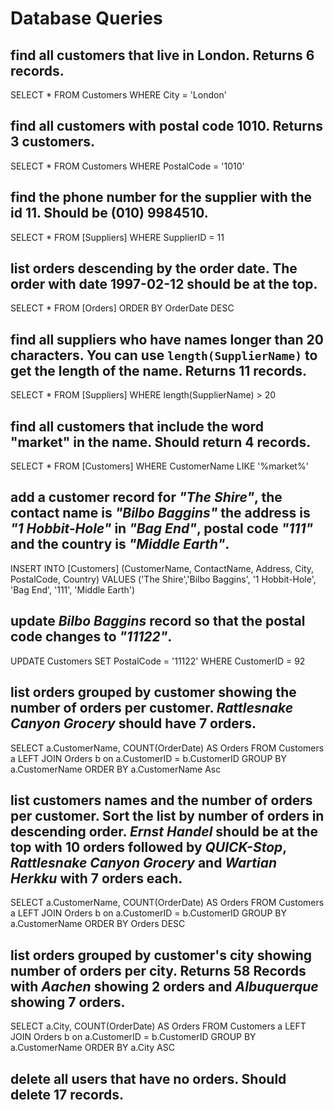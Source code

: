 # Database Queries

## find all customers that live in London. Returns 6 records.

SELECT * 
FROM Customers
WHERE City = 'London'

## find all customers with postal code 1010. Returns 3 customers.

SELECT * 
FROM Customers
WHERE PostalCode = '1010'

## find the phone number for the supplier with the id 11. Should be (010) 9984510.

SELECT * 
FROM [Suppliers]
WHERE SupplierID = 11

## list orders descending by the order date. The order with date 1997-02-12 should be at the top.

SELECT * 
FROM [Orders]
ORDER BY OrderDate DESC

## find all suppliers who have names longer than 20 characters. You can use `length(SupplierName)` to get the length of the name. Returns 11 records.

SELECT *
FROM [Suppliers]
WHERE length(SupplierName) > 20

## find all customers that include the word "market" in the name. Should return 4 records.

SELECT * 
FROM [Customers]
WHERE CustomerName LIKE '%market%'

## add a customer record for _"The Shire"_, the contact name is _"Bilbo Baggins"_ the address is _"1 Hobbit-Hole"_ in _"Bag End"_, postal code _"111"_ and the country is _"Middle Earth"_.

INSERT INTO [Customers] (CustomerName, ContactName, Address, City, PostalCode, Country)
VALUES ('The Shire','Bilbo Baggins', '1 Hobbit-Hole', 'Bag End', '111', 'Middle Earth')

## update _Bilbo Baggins_ record so that the postal code changes to _"11122"_.

UPDATE Customers
SET PostalCode = '11122'
WHERE CustomerID = 92

## list orders grouped by customer showing the number of orders per customer. _Rattlesnake Canyon Grocery_ should have 7 orders.

SELECT a.CustomerName, COUNT(OrderDate) AS Orders
FROM Customers a 
LEFT JOIN Orders b on a.CustomerID = b.CustomerID
GROUP BY a.CustomerName 
ORDER BY a.CustomerName Asc

## list customers names and the number of orders per customer. Sort the list by number of orders in descending order. _Ernst Handel_ should be at the top with 10 orders followed by _QUICK-Stop_, _Rattlesnake Canyon Grocery_ and _Wartian Herkku_ with 7 orders each.

SELECT a.CustomerName, COUNT(OrderDate) AS Orders
FROM Customers a 
LEFT JOIN Orders b on a.CustomerID = b.CustomerID
GROUP BY a.CustomerName 
ORDER BY Orders DESC

## list orders grouped by customer's city showing number of orders per city. Returns 58 Records with _Aachen_ showing 2 orders and _Albuquerque_ showing 7 orders.

SELECT a.City, COUNT(OrderDate) AS Orders
FROM Customers a 
LEFT JOIN Orders b on a.CustomerID = b.CustomerID
GROUP BY a.CustomerName 
ORDER BY a.City ASC

## delete all users that have no orders. Should delete 17 records.

